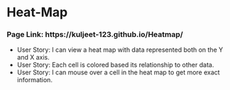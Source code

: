 # Heat-Map
<h3>Page Link: https://kuljeet-123.github.io/Heatmap/</h3>
<ul>
  <li>User Story: I can view a heat map with data represented both on the Y and X axis.</li>
  <li>User Story: Each cell is colored based its relationship to other data.</li>
  <li>User Story: I can mouse over a cell in the heat map to get more exact information.</li>
</ul>
